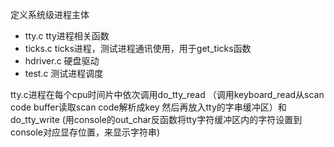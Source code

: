 定义系统级进程主体
* tty.c		tty进程相关函数
* ticks.c	ticks进程，测试进程通讯使用，用于get_ticks函数
* hdriver.c	硬盘驱动
* test.c	测试进程调度

tty.c进程在每个cpu时间片中依次调用do_tty_read （调用keyboard_read从scan code buffer读取scan code解析成key 然后再放入tty的字串缓冲区）和 do_tty_write (用console的out_char反函数将tty字符缓冲区内的字符设置到console对应显存位置，来显示字符串)
